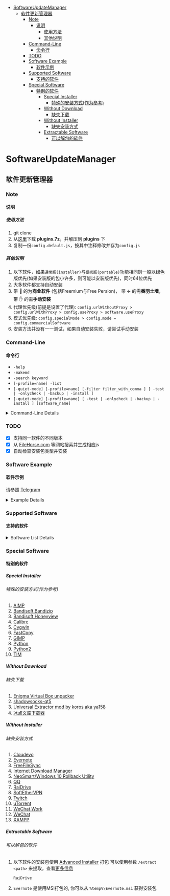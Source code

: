 <!-- TOC -->

- [SoftwareUpdateManager](#softwareupdatemanager)
  - [软件更新管理器](#软件更新管理器)
    - [Note](#note)
      - [说明](#说明)
        - [使用方法](#使用方法)
        - [其他说明](#其他说明)
    - [Command-Line](#command-line)
      - [命令行](#命令行)
    - [TODO](#todo)
    - [Software Example](#software-example)
      - [软件示例](#软件示例)
    - [Supported Software](#supported-software)
      - [支持的软件](#支持的软件)
    - [Special Software](#special-software)
      - [特别的软件](#特别的软件)
        - [Special Installer](#special-installer)
          - [特殊的安装方式(作为参考)](#特殊的安装方式作为参考)
        - [Without Download](#without-download)
          - [缺失下载](#缺失下载)
        - [Without Installer](#without-installer)
          - [缺失安装方式](#缺失安装方式)
        - [Extractable Software](#extractable-software)
          - [可以解包的软件](#可以解包的软件)

<!-- /TOC -->

# SoftwareUpdateManager
## 软件更新管理器

### Note
#### 说明

##### 使用方法

1. git clone
2. 从[这里](https://github.com/dodying/softwareUpdateManager/releases/tag/plugins)下载 **plugins.7z**，并解压到 **plugins** 下
3. 复制一份`config.default.js`，按其中注释修改并存为`config.js`

##### 其他说明

1. 以下软件，如果`通常版(installer)`与`便携版(portable)`功能相同则一般以绿色版优先(如果安装版的包小许多，则可能以安装版优先)，同时64位优先
2. 大多软件都支持自动安装
3. 带 :money_with_wings: 的为**商业软件** (包括Freemium与Free Persion)， 带 :airplane: 的需**番羽土墙**， 带 :hand: 的需**手动安装**
4. 代理优先级(前提是设置了代理): `config.urlWithoutProxy > config.urlWithProxy > config.useProxy > software.useProxy`
5. 模式优先级: `config.specialMode > config.mode = config.commercialSoftware`
6. 安装方法并没有一一测试，如果自动安装失败，请尝试手动安装


### Command-Line
#### 命令行

* `-help`
* `-makemd`
* `-search keyword`
* `[-profile=name] -list`
* `[-quiet-mode] [-profile=name] [-filter filter_with_comma ] [ -test | -onlycheck | -backup | -install ]`
* `[-quiet-mode] [-profile=name] [ -test | -onlycheck | -backup | -install ] [software_name]`

<details>
  <summary>Command-Line Details</summary>

* node index

   `node index.js`
    检查并更新所有软件
* help

    `node index.js -help`
* makemd

    `node index.js -makemd`
    根据`software`文件夹下的`js`文件创建`README.md`
* search

    `node index.js -search keyword`
    搜索并创建`js`文件
* profile

    `node index.js -profile=profile_name`
    eg: `node index.js -profile=sync`
        ==> 当`config`与`config.profile.sync`中存在相同项时，以`config.profile.sync`优先，同时数据会保存在`data-sync.json`中
* list

    `node index.js -list`
    列出`database.json`中的软件及版本
* quiet-mode

    `node index.js -quiet-mode`
    所有的提问为false或0(第一项)
* filter

    `node index.js -filter filter_with_comma`
    检查并更新匹配的软件(多个匹配条件用`,`相隔) (忽略更新间隔)
* test

    `node index.js -test`
    获取网上所有软件的最新版本号 (忽略更新间隔)
* onlycheck

    `node index.js -onlycheck`
    获取网上软件的最新版本号，并写入`database.json` (忽略更新间隔)
    效果: 忽略本地版本
* backup

    `node index.js -backup`
    获取网上软件的最新版本，并下载安装包 (忽略更新间隔)
* install

    `node index.js -install`
    安装本地最新版本
* software_name

    `node index.js 7-Zip AIMP "Google Chrome"`
    检查并更新这些软件(多个软件用`空格`相隔) (忽略更新间隔)
</details>

### TODO

* [x] 支持同一软件的不同版本
* [x] 从 [FileHorse.com](http://www.filehorse.com/) 等网站搜索并生成相应js
* [x] 自动检查安装包类型并安装

### Software Example
#### 软件示例

请参照 [Telegram](software/Telegram.js)
<details>
  <summary>Example Details</summary>

```js
'use strict'

let data = {
  // ?commercial:
  // 1. boolean: false=Free true=Commercial
  // 2. number: 0=Free 1=FreePersonal 2=Freemium 3=Commercial

  // ?useProxy: true/false,
  // ?withoutHeader: true/false,

  // url or site, either needed
  url: 'https://github.com/telegramdesktop/tdesktop/releases/latest',
  site: {
    // key of site, should be found in folder templates
    // value of site, should be the url
    Softpedia: 'https://www.softpedia.com/get/PORTABLE-SOFTWARE/Internet/Chat/Portable-Telegram-Desktop.shtml'
  },

  // ?preferPath: 'preferPath',
  version: {
    selector: '.muted-link.css-truncate',
    // ?attr:
    // 1. text or omitted => text()
    // 2. html => html()
    // 3. other => attr(other)
    //
    match: /v(.*)/
    // ?match:
    // 1. omitted => /(\d+[\d.]+\d+)/[1]
    // 2. /other/ => /other/[1]
    // ---
    // or func: async (res, $, req, cheerio, choice) => { return version }
  },
  /**
   * download:
   * omitted => open url
   */
  download: {
    // --- mode 0 ---
    // plain: 'url/to/download'
    //   you can use variables with {}
    //   defined variables:
    //     version: the latest version
    //
    // --- mode 1 ---
    selector: 'a[href*="/releases/download/"][href$=".zip"]'
    // ?attr:
    // 1. omitted => attr('href')
    // 2. text => text()
    // 3. html => html()
    // 4. other => attr(other)
    //
    // ?match: '', // omitted => /(.*)/[1]
    //
    // --- mode 2 ---
    // func: async (res, $, req, cheerio, choice) => { return url }

    // ?output:
    // save to which extension, format: '.ext'
    // eg: output='.zip', it'll be named as 'Telegram-version.zip'
    // or omitted: extension according to download url
  },
  /**
   * omitted => install manually
   * install: async function(output, iPath, choice)
   * @returns {boolean} if install completed
   * @param {string} output the path to the install pack file.
   * @param {string} iPath the path to the bin file.
   */
  install: function (output, iPath) {
    return require('./../js/install')(output, iPath)
  }
  /**
   * beforeInstall: async function(output, iPath)
   * afterInstall: async function(output, iPath)
   */
  /**
   * other: object
   */
  /**
   * versionChoice
   * downloadChoice
   * installChoice
   */
}
module.exports = data

```
</details>


### Supported Software
#### 支持的软件

<details>
  <summary>Software List Details</summary>

1. [1clipboard](http://1clipboard.io/)
2. [7+ Taskbar Tweaker](https://rammichael.com/downloads/7tt_setup.exe?changelog)
3. [7-Zip-CLI](https://www.7-zip.org/download.html)
4. [7-Zip](https://www.7-zip.org/download.html)
5. [ACBF Viewer](https://launchpad.net/acbf/+download)
6. [Actual Title Buttons](https://www.actualtools.com/titlebuttons/) :money_with_wings:
7. [Advanced REST Client](https://github.com/advanced-rest-client/arc-electron/releases/latest)
8. [AIDA64 Engineer](https://www.aida64.co.uk/download) [Free Personal]
9. [AIDA64 Extreme](https://www.aida64.co.uk/download) [Free Personal]
10. [AIMP](http://www.aimp.ru/?do=download&os=windows)
11. [Anki](https://apps.ankiweb.net/)
12. [annie](https://github.com/iawia002/annie/releases/latest)
13. [Any Video Converter](https://www.any-video-converter.com/products/for_video_ultimate/whatnew.php) [Free Personal]
14. [AnyBurn](http://www.anyburn.com/cn/index.htm)
15. [AnyDesk](https://anydesk.com/platforms/windows) [Freemium]
16. [Ao](https://github.com/klaussinani/ao/releases/latest)
17. [APK Messenger](https://apk.ghpym.com/downloads.html)
18. [APK-Info](https://github.com/Enyby/APK-Info/releases/latest)
19. [Arctime](https://arctime.org/download.html) [Free Personal]
20. [aria2-desktop](https://github.com/wapznw/aria2desktop/releases/latest)
21. [aria2](https://github.com/aria2/aria2/releases/latest)
22. [AS SSD Benchmark](https://www.alex-is.de/PHP/fusion/downloads.php?download_id=9)
23. [Atom](https://github.com/atom/atom/releases/latest)
24. [Audacious](https://audacious-media-player.org/download)
25. [Audacity](https://biblprog.com/en/audacity/download/)
26. [AutoHotkey](https://www.autohotkey.com/download/)
27. [AutoIt](https://www.autoitscript.com/site/autoit/downloads/)
28. [Axife](https://www.axife.com/downloads.html) :money_with_wings:
29. [Babun](https://github.com/babun/babun/releases)
30. [BaiduPCS-Go](https://github.com/iikira/BaiduPCS-Go/releases/latest)
31. [balenaEtcher](https://github.com/balena-io/etcher/releases/latest)
32. [Bandisoft Bandizip](https://www.bandisoft.com/bandizip/)
33. [Bandisoft Honeyview](http://www.bandisoft.com/honeyview/)
34. [Beyond Compare](http://scootersoftware.com/download.php?zz=dl4) :money_with_wings:
35. [BiglyBT](https://github.com/BiglySoftware/BiglyBT/releases/latest)
36. [BleachBit](https://www.bleachbit.org/download/windows)
37. [Blender](https://www.blender.org/download/)
38. [Boostnote](https://github.com/BoostIO/boost-releases/releases/latest)
39. [BorderlessGaming](https://github.com/Codeusa/Borderless-Gaming/releases/latest)
40. [Brackets](https://github.com/adobe/brackets/releases/latest)
41. [Brave](https://github.com/brave/brave-browser/releases/latest)
42. [Brook](https://github.com/txthinking/brook/releases/latest)
43. [Bulk Crap Uninstaller](https://github.com/Klocman/Bulk-Crap-Uninstaller/releases/latest)
44. [Bulk Image Downloader](https://bulkimagedownloader.com/) :money_with_wings:
45. [Calibre](https://github.com/kovidgoyal/calibre/releases/latest)
46. [CCEnhancer](https://singularlabs.com/software/ccenhancer/download-ccenhancer/)
47. [CentBrowser](https://www.centbrowser.cn/history.html)
48. [CerebroApp](https://github.com/KELiON/cerebro/releases/latest)
49. [Championify](https://github.com/dustinblackman/Championify/releases/latest)
50. [CherryTree](https://github.com/giuspen/cherrytree/releases)
51. [ChromeUpdateSharp](https://csharp.love/chrome-update-tool.html)
52. [CintaNotes](http://cintanotes.com/download/) [Free Personal]
53. [CLaunch](http://hp.vector.co.jp/authors/VA018351/claunch.html)
54. [Clementine](https://github.com/clementine-player/Clementine/releases/latest)
55. [clink](https://github.com/mridgers/clink/releases/latest)
56. [cloud-torrent](https://github.com/jpillora/cloud-torrent/releases/latest)
57. [Cloudevo](https://www.evorim.com/en/cloudevo) [Free Personal] :hand:
58. [Cmder Mini](https://github.com/cmderdev/cmder/releases/latest)
59. [ComicRack](http://comicrack.cyolito.com/downloads)
60. [ComicTagger](https://github.com/davide-romanini/comictagger/releases)
61. [ConEmu](https://github.com/Maximus5/ConEmu/releases/latest)
62. [Cool Reader](https://sourceforge.net/projects/crengine/files/)
63. [CopyQ](https://github.com/hluk/CopyQ/releases/latest)
64. [CopyTranslator](https://github.com/CopyTranslator/CopyTranslator/releases/latest)
65. [cow](https://github.com/cyfdecyf/cow/releases/latest)
66. [CPUID CPU-Z](https://www.cpuid.com/softwares/cpu-z.html)
67. [CPUID HWMonitor PRO](https://www.cpuid.com/softwares/hwmonitor-pro.html) :money_with_wings:
68. [CPUID HWMonitor](https://www.cpuid.com/softwares/hwmonitor.html)
69. [CPUID Perfmonitor2](https://www.cpuid.com/softwares/perfmonitor-2.html)
70. [Crypto-Notepad](https://github.com/Crypto-Notepad/Crypto-Notepad/releases/latest)
71. [CrystalDiskInfo](https://crystalmark.info/en/download/)
72. [CrystalDiskMark](https://crystalmark.info/en/download/)
73. [Cygwin](http://mirrors.kernel.org/sourceware/cygwin/x86_64/)
74. [DB Browser for SQLite](https://github.com/sqlitebrowser/sqlitebrowser/releases/latest)
75. [DBeaver](https://dbeaver.io/download/) [Free Personal]
76. [Deluge](https://dev.deluge-torrent.org/wiki/ReleaseNotes)
77. [Detect it Easy](https://github.com/horsicq/DIE-engine/releases/latest)
78. [DevDocs](https://github.com/egoist/devdocs-desktop/releases/latest)
79. [Diffinity](http://truehumandesign.se/s_diffinity.php)
80. [Discord](https://www.filehorse.com/download-discord/download/) [Free Personal]
81. [DiskGenius](http://www.eassos.com/download.php) [Free Personal]
82. [Dism++](http://www.chuyu.me/zh-Hans/index.html)
83. [DisplayFusion](https://www.displayfusion.com/ChangeLog/) [Free Personal]
84. [Ditto](https://ditto-cp.sourceforge.io/)
85. [DocFetcher](https://sourceforge.net/projects/docfetcher/files)
86. [Dopamine](https://www.digimezzo.com/content/software/dopamine/)
87. [Dropbox](https://biblprog.com/en/dropbox/download/)
88. [Duplicate Cleaner](https://www.duplicatecleaner.com/index.html) [Free Personal]
89. [duplicati](https://github.com/duplicati/duplicati/releases)
90. [DynVPN-CLI](https://dynvpn.com/download/)
91. [DynVPN](https://dynvpn.com/download/)
92. [EagleGet](http://www.eagleget.com/download-eagleget-portable/)
93. [Ebook Reader](https://icecreamapps.com/Ebook-Reader/) [Free Personal]
94. [Elephant](https://github.com/jusu/Elephant/releases/latest)
95. [EMDB](http://www.emdb.eu/)
96. [Enigma Virtual Box unpacker](https://lifeinhex.com/tag/enigma-virtual-box/) :hand:
97. [Enigma Virtual Box](https://enigmaprotector.com/en/downloads/changelogenigmavb.html)
98. [Evernote](https://evernote.com/intl/zh-cn/download) :hand:
99. [Everything](https://www.voidtools.com/downloads/)
100. [Executor](http://www.1space.dk/executor/downloadlinks.html)
101. [ExtremeCopy](http://www.easersoft.com/product.html) :money_with_wings:
102. [f.lux](https://www.filehorse.com/download-flux/download/)
103. [FastCopy-M](https://github.com/Mapaler/FastCopy-M/releases/latest)
104. [FastCopy](https://fastcopy.jp/)
105. [FastStone Capture](http://www.faststone.org/FSCapturerDownload.htm) :money_with_wings:
106. [FastStone Image Viewer](http://www.faststone.org/FSViewerDownload.htm) [Freemium]
107. [FastStone MaxView](http://www.faststone.org/FSMaxViewDownload.htm) :money_with_wings:
108. [FastStone Photo Resizer](http://www.faststone.org/FSResizerDownload.htm) [Freemium]
109. [ffmpeg](https://ffmpeg.zeranoe.com/builds/)
110. [Fiddler Web Debugger](https://www.majorgeeks.com/mg/getmirror/fiddler,1.html)
111. [FileUploader](http://z-o-o-m.eu/down.htm)
112. [FileZilla Server](https://filezilla-project.org/download.php?type=server)
113. [FileZilla](https://filezilla-project.org/download.php?type=client)
114. [firefly-proxy](https://github.com/yinghuocho/firefly-proxy/releases/latest)
115. [Flamory](https://filehippo.com/zh/download_flamory/) [Freemium]
116. [Foobar2000](http://www.foobar2000.org/download)
117. [Fopnu](https://www.fopnu.com/download/windows64.html)
118. [Fork](https://git-fork.com/releasenoteswin)
119. [Foxit Reader](https://biblprog.com/en/foxit_reader/download/) [Freemium]
120. [freac](https://github.com/enzo1982/freac/releases/latest)
121. [Free Alarm Clock](http://freealarmclocksoftware.com/) [Free Personal]
122. [Free Download Manager](https://www.freedownloadmanager.org/download.htm)
123. [FreeCAD](https://github.com/FreeCAD/FreeCAD/releases/latest)
124. [FreeCommander](https://freecommander.com/en/downloads/) [Free Personal]
125. [FreeFileSync](https://freefilesync.org/download.php) [Free Personal] :hand:
126. [FreeGate](https://www.softpedia.com/get/Network-Tools/Misc-Networking-Tools/Freegate.shtml) :airplane:
127. [Freenet](https://github.com/freenet/fred/releases//latest)
128. [FrostWire](https://github.com/frostwire/frostwire/releases)
129. [fzf](https://github.com/junegunn/fzf-bin/releases/latest)
130. [gallery-dl](https://github.com/mikf/gallery-dl/releases/latest)
131. [Geany](https://www.geany.org/Download/Releases)
132. [gedit](http://ftp.gnome.org/pub/GNOME/binaries/win64/gedit/)
133. [GifCam](https://en.softonic.com/download/gifcam/windows/post-download)
134. [Gifsicle](https://eternallybored.org/misc/gifsicle/)
135. [GIMP](https://www.gimp.org/downloads/)
136. [Git Extensions](https://github.com/gitextensions/gitextensions/releases)
137. [Git](https://github.com/git-for-windows/git/releases/latest)
138. [GitHub](https://central.github.com/deployments/desktop/desktop/changelog.json)
139. [GitKraken](https://www.gitkraken.com/download) [Freemium]
140. [GitNote](https://github.com/zhaopengme/gitnote/releases/latest)
142. [Glarysoft/Absolute Uninstaller](https://www.glarysoft.com/absolute-uninstaller/)
143. [Glarysoft/Disk SpeedUp](https://www.glarysoft.com/disk-speedup/)
144. [Glarysoft/Glary Disk Cleaner](https://www.glarysoft.com/disk-cleaner/)
145. [Glarysoft/Glary Disk Explorer](https://www.glarysoft.com/disk-explorer/)
146. [Glarysoft/Glary Duplicate Cleaner](https://www.glarysoft.com/duplicate-cleaner/)
147. [Glarysoft/Glary Tracks Eraser](https://www.glarysoft.com/tracks-eraser/)
148. [Glarysoft/Glary Undelete](https://www.glarysoft.com/glary-undelete/)
149. [Glarysoft/Glary Utilities Pro](https://www.glarysoft.com/glary-utilities-pro/) :money_with_wings:
150. [Glarysoft/Glary Utilities](https://www.glarysoft.com/glary-utilities/)
151. [Glarysoft/Malware Hunter](https://www.glarysoft.com/malware-hunter/) :money_with_wings:
152. [Glarysoft/Quick Search](https://www.glarysoft.com/quick-search/)
153. [Glarysoft/Quick Startup](https://www.glarysoft.com/quick-startup/)
154. [Glarysoft/Registry Repair](https://www.glarysoft.com/registry-repair/)
155. [Glarysoft/Software Update Pro](https://www.glarysoft.com/software-update/) :money_with_wings:
156. [Glarysoft/Software Update](https://www.glarysoft.com/software-update/)
157. [glimpses](https://getglimpses.com/)
158. [GnuPG](https://www.gnupg.org/download/index.html)
159. [goflyway](https://github.com/coyove/goflyway/releases)
160. [golang](https://golang.org/dl/)
161. [Google Chrome](https://api.pzhacm.org/iivb/cu.json)
162. [Google Drive](https://biblprog.com/en/google_drive/download/)
163. [Gpg4win](https://gpg4win.org/download.html)
164. [GPU-Z](https://www.techpowerup.com/download/techpowerup-gpu-z/)
165. [Grammarly](https://www.filehorse.com/download-grammarly/)
166. [gVim](https://github.com/vim/vim-win32-installer/releases/latest)
167. [Hain](https://github.com/hainproject/hain/releases/latest)
168. [HandBrake](https://handbrake.fr/downloads.php)
169. [Harmony](https://github.com/vincelwt/harmony/releases/latest)
170. [HDDScan](http://hddscan.com/)
171. [HFS](http://www.rejetto.com/hfs/?f=dl)
172. [HiddeX](http://dejavu.narod.ru/hiddex.html)
173. [Hide.me](https://hide.me/en/software/windows) [Free Personal]
174. [HostsMan](https://www.majorgeeks.com/mg/getmirror/hostsman,1.html)
175. [Hot Alarm Clock](https://hotalarmclock.com/download/) [Free Personal]
176. [HotspotShield](https://www.filehorse.com/download-hotspot-shield/download/) [Free Personal]
177. [Hourglass](https://github.com/dziemborowicz/hourglass/releases/latest)
178. [HTTrack](http://www.httrack.com/page/2/en/index.html)
179. [HxD](https://mh-nexus.de/en/downloads.php?product=HxD20)
180. [ILSpy](https://github.com/icsharpcode/ILSpy/releases/latest)
181. [ImageMagick](https://imagemagick.org/script/download.php)
182. [Inkscape](https://inkscape.org/release/)
183. [Inno Setup Unpacker](https://sourceforge.net/projects/innounp/files/innounp/)
184. [Inno Setup](http://www.jrsoftware.org/isdl.php)
185. [innoextract](https://github.com/dscharrer/innoextract/releases/latest)
186. [InnoExtractor](http://www.havysoft.cl/descargar.html)
187. [Insomnia](https://github.com/getinsomnia/insomnia/releases/latest) [Free Personal]
188. [IntelliJ IDEA Community](https://data.services.jetbrains.com/products/releases?code=IIC&latest=true&type=release)
189. [IntelliJ IDEA Ultimate](https://data.services.jetbrains.com/products/releases?code=IIU&latest=true&type=release) :money_with_wings:
190. [Internet Download Accelerator](https://www.westbyte.com/ida/index.phtml?page=download) [Freemium]
191. [Internet Download Manager](http://www.internetdownloadmanager.com/) :money_with_wings: :hand:
200. [IObit/Advanced SystemCare](https://www.majorgeeks.com/mg/getmirror/advanced_systemcare,1.html)
201. [IObit/Driver Booster](https://www.majorgeeks.com/mg/getmirror/iobit_driver_booster,1.html)
202. [IObit/IObit Game Booster](https://www.majorgeeks.com/mg/getmirror/iobit_game_booster,1.html)
203. [IObit/IObit Malware Fighter](https://www.majorgeeks.com/mg/getmirror/iobit_malware_fighter,1.html)
204. [IObit/IObit Toolbox](https://www.majorgeeks.com/mg/getmirror/iobit_toolbox,1.html)
205. [IObit/IObit Undelete](https://www.majorgeeks.com/mg/getmirror/iobit_undelete,1.html)
206. [IObit/IObit Uninstaller](https://www.majorgeeks.com/mg/getmirror/iobit_uninstaller,1.html)
207. [IObit/IObit Unlocker](https://www.majorgeeks.com/mg/getmirror/iobit_unlocker,1.html)
208. [IObit/Protected Folder](https://www.majorgeeks.com/mg/getmirror/iobit_protected_folder,1.html)
209. [IObit/Random Password Generator](https://www.majorgeeks.com/mg/getmirror/random_password_generator,1.html)
210. [IObit/Smart Defrag](https://www.majorgeeks.com/mg/getmirror/iobit_smartdefrag,1.html)
211. [IObit/Start Menu 8](https://www.majorgeeks.com/mg/getmirror/start_menu_8,1.html)
212. [IObit/WinMetro](https://www.majorgeeks.com/mg/getmirror/winmetro,1.html)
213. [IP雷达](http://www.ipneed.com/main/download.html)
214. [ISx](https://github.com/lifenjoiner/ISx/releases/latest)
215. [JiJiDownForWPF](http://l.acesheep.com/bili/re.php?callback=?)
216. [Joplin](https://github.com/laurent22/joplin/releases/latest)
217. [K-Lite Codec Pack Basic](https://www.majorgeeks.com/mg/getmirror/k_lite_codec_pack_basic,1.html)
218. [K-Lite Codec Pack Full](https://www.majorgeeks.com/mg/getmirror/k_lite_codec_pack_full,1.html)
219. [K-Lite Codec Pack Standard](https://www.majorgeeks.com/mg/getmirror/k_lite_codec_pack_standard,1.html)
220. [K-Lite Codec Pack Update](https://www.majorgeeks.com/mg/getmirror/k_lite_codec_pack_update,1.html)
222. [KC Softwares/ApHeMo](https://www.kcsoftwares.com/?download) :money_with_wings:
223. [KC Softwares/Audiograil](https://www.kcsoftwares.com/?download) :money_with_wings:
224. [KC Softwares/AVIToolbox](https://www.kcsoftwares.com/?download) :money_with_wings:
225. [KC Softwares/BATExpert](https://www.kcsoftwares.com/?download)
226. [KC Softwares/dot11Expert](https://www.kcsoftwares.com/?download) :money_with_wings:
227. [KC Softwares/DUMo](https://www.kcsoftwares.com/?download) :money_with_wings:
228. [KC Softwares/HDDExpert](https://www.kcsoftwares.com/?download)
229. [KC Softwares/IDPhotoStudio](https://www.kcsoftwares.com/?download)
230. [KC Softwares/Ignition](https://www.kcsoftwares.com/?download)
231. [KC Softwares/K-ML](https://www.kcsoftwares.com/?download) :money_with_wings:
232. [KC Softwares/KCleaner](https://www.kcsoftwares.com/?download) [Free Personal]
233. [KC Softwares/KFK](https://www.kcsoftwares.com/?download)
234. [KC Softwares/MassCert](https://www.kcsoftwares.com/?download)
235. [KC Softwares/PhotoToFilm](https://www.kcsoftwares.com/?download) :money_with_wings:
236. [KC Softwares/PortExpert](https://www.kcsoftwares.com/?download)
237. [KC Softwares/RAMExpert](https://www.kcsoftwares.com/?download)
238. [KC Softwares/Startup Sentinel](https://www.kcsoftwares.com/?download)
239. [KC Softwares/SUMo](https://www.kcsoftwares.com/?download) [Free Personal]
240. [KC Softwares/Vampix](https://www.kcsoftwares.com/?download)
241. [KC Softwares/VideoInspector](https://www.kcsoftwares.com/?download)
242. [KC Softwares/Zer0](https://www.kcsoftwares.com/?download)
244. [KDE/Amarok](https://community.kde.org/Amarok/GettingStarted/Download/Windows)
245. [KDE/digiKam](https://mirrors.shu.edu.cn/kde/ftp/stable/digikam/?C=N&O=D)
246. [KDE/Falkon](https://www.falkon.org/)
247. [KDE/Kate](https://mirrors.shu.edu.cn/kde/ftp/stable/kate/?C=N&O=D)
248. [KDE/KDevelop](https://www.kdevelop.org/download)
249. [KDE/KDiff3](https://sourceforge.net/projects/kdiff3/files/)
250. [KDE/KEXI](https://mirrors.shu.edu.cn/kde/ftp/stable/kexi/win64/)
251. [KDE/KMyMoney](https://mirrors.shu.edu.cn/kde/ftp/stable/kmymoney/latest/win64/)
252. [KDE/Krita](https://krita.org/en/download/krita-desktop/)
253. [KDE/Marble](https://marble.kde.org/install.php)
254. [KDE/Umbrello](https://mirrors.shu.edu.cn/kde/ftp/stable/umbrello/latest/win64/)
255. [KeePass](https://keepass.info/download.html)
256. [KeeWeb](https://github.com/keeweb/keeweb/releases/latest)
257. [KenPlayer](http://www.chken.com/KenPlayer.html)
258. [KeyNote NF](https://github.com/dpradov/keynote-nf/releases/latest)
259. [Keypirinha](https://github.com/Keypirinha/Keypirinha/releases/latest)
260. [Kinza](https://www.kinza.jp/en/download/thankyou/windows_x64/)
261. [KiTTY](https://www.softpedia.com/get/Network-Tools/Telnet-SSH-Clients/9bis-KiTTY.shtml)
262. [KMPlayer](https://www.majorgeeks.com/mg/getmirror/kmplayer,1.html)
263. [Kodi](https://kodi.tv/download/849)
264. [Koofr](https://koofr.eu/desktop-apps/) [Free Personal]
265. [LabelPlus](https://github.com/LabelPlus/LabelPlus/releases/latest)
266. [Lantern](https://www.softpedia.com/get/Internet/Servers/Proxy-Servers/Lantern.shtml)
267. [Last.fm Scrobbler](https://www.last.fm/about/trackmymusic)
268. [launch4j](https://sourceforge.net/projects/launch4j/files/)
269. [Leanote](http://app.leanote.com/) [Free Personal]
270. [Lepton](https://github.com/hackjutsu/Lepton/releases/latest)
271. [LibreCAD](https://github.com/LibreCAD/LibreCAD/releases/latest)
272. [LibreOffice](https://www.libreoffice.org/download/download/)
273. [LICEcap](https://www.cockos.com/licecap/)
274. [Light Alloy](http://light-alloy.verona.im/download/)
275. [lightsocks](https://github.com/gwuhaolin/lightsocks/releases/latest)
276. [Listary](https://www.listary.com/download) [Free Personal]
277. [LMMS](https://github.com/LMMS/lmms/releases/latest)
278. [Locale-Emulator](https://github.com/xupefei/Locale-Emulator/releases/latest)
279. [LogMeIn Hamachi](https://www.filehorse.com/download-logmein-hamachi/download/) [Free Personal]
280. [Lua for Windows](https://github.com/rjpcomputing/luaforwindows/releases/latest)
281. [lynx](https://lynx.invisible-island.net/release/breakout/CHANGES)
282. [MadVR](http://madvr.com/)
283. [MassTube](http://www.havysoft.cl/descargar.html) [Free Personal]
284. [Maxthon](http://www.maxthon.cn/mx5/changelog/)
285. [MDB Viewer Plus](http://www.alexnolan.net/software/mdbplus.xml)
286. [MediaInfo-CLI](https://mediaarea.net/en/MediaInfo/Download/Windows)
287. [MediaInfo-GUI](https://mediaarea.net/en/MediaInfo/Download/Windows)
288. [MEGAcmd](https://raw.githubusercontent.com/meganz/MEGAcmd/master/build/megacmd/megacmd.changes)
289. [megacmd@t3rm1n4l](https://github.com/t3rm1n4l/megacmd/releases/latest)
290. [MegaDownloader](https://www.softpedia.com/get/Internet/Download-Managers/MegaDownloader.shtml)
291. [Megatools](https://megatools.megous.com/)
292. [MeGUI](https://sourceforge.net/projects/megui/files)
293. [Meld](http://meldmerge.org/)
294. [MemReduct](https://github.com/henrypp/memreduct/releases/latest)
295. [Mercurial](https://www.mercurial-scm.org/wiki/Download)
296. [Messenger](https://github.com/aluxian/Messenger-for-Desktop/releases/latest)
297. [MinGit](https://github.com/git-for-windows/git/releases/latest)
298. [MinGW-w64](https://sourceforge.net/projects/mingw-w64/files/Toolchains%20targetting%20Win64/Personal%20Builds/mingw-builds/)
299. [MiniTool Partition Wizard](https://www.partitionwizard.com/upgrade-history.html) [Free Personal]
300. [MiniTool Power Data Recovery](https://www.minitool.com/data-recovery-software/upgrade-history.html) [Free Personal]
301. [MiniTool ShadowMaker](https://www.minitool.com/backup/upgrade-history.html) [Free Personal]
302. [MiTec EXE Explorer](http://www.mitec.cz/index.html)
303. [MiTec Task Manager DeLuxe](http://www.mitec.cz/Data/XML/data_tmxvh.xml)
304. [Mixxx](https://mixxx.org/download/)
305. [MKVToolNix](https://mkvtoolnix.download/doc/NEWS.md)
306. [MobaXterm](https://mobaxterm.mobatek.net/download-home-edition.html) [Free Personal]
307. [Motrix](https://github.com/agalwood/Motrix/releases)
309. [Mozilla/Firefox Developer Edition](https://www.mozilla.org/en-US/firefox/developer/notes/)
310. [Mozilla/Firefox Nightly](https://www.mozilla.org/en-US/firefox/nightly/notes/)
311. [Mozilla/Firefox](https://www.mozilla.org/en-US/firefox/latest/releasenotes/)
312. [Mozilla/SeaMonkey](https://www.seamonkey-project.org/releases/)
313. [Mozilla/Thunderbird](https://www.thunderbird.net/notes/)
314. [Mp3tag](https://www.mp3tag.de/en/download.html)
315. [MPC-BE](https://sourceforge.net/projects/mpcbe/files/)
316. [MPC-HC](https://mpc-hc.org/downloads/)
317. [MPlayer](http://oss.netfarm.it/mplayer/)
318. [mps-youtube](https://github.com/mps-youtube/mps-youtube/releases/latest)
319. [mpv](https://mpv.srsfckn.biz/)
320. [mRemoteNG](https://github.com/mRemoteNG/mRemoteNG/releases)
321. [msys2](https://www.msys2.org/)
322. [Mullvad](https://github.com/mullvad/mullvadvpn-app/releases/latest) [Free Personal]
323. [MusicBee](https://www.getmusicbee.com/downloads/) [Freemium]
324. [MusicBrainz Picard](https://picard.musicbrainz.org/downloads/)
325. [mypaint](https://github.com/mypaint/mypaint/releases/latest)
326. [NConvert](https://www.xnview.com/en/nconvert/) [Freemium]
327. [Neard](https://github.com/neard/neard/releases/latest)
329. [NeoSmart/CHMOD-Win](https://neosmart.net/Software/Changelog/4)
330. [NeoSmart/Easy USB Creator](https://neosmart.net/Software/Changelog/21) [Freemium]
331. [NeoSmart/Easy Window Switcher](https://neosmart.net/Software/Changelog/26) [Freemium]
332. [NeoSmart/EasyBCD](https://neosmart.net/Software/Changelog/1) [Freemium]
333. [NeoSmart/iReboot](https://neosmart.net/Software/Changelog/11) [Freemium]
334. [NeoSmart/LastPass to 1Password Conversion Utility](https://neosmart.net/Software/Changelog/28)
335. [NeoSmart/ln-win](https://neosmart.net/Software/Changelog/16)
336. [NeoSmart/NST Downloader](https://neosmart.net/Software/Changelog/15)
337. [NeoSmart/RunInBash](https://neosmart.net/Software/Changelog/27)
338. [NeoSmart/TimeTweaker](https://neosmart.net/Software/Changelog/5)
339. [NeoSmart/ToolTipFixer](https://neosmart.net/Software/Changelog/10)
340. [NeoSmart/TweakUI](https://neosmart.net/Software/Changelog/6)
341. [NeoSmart/uptime](https://neosmart.net/Software/Changelog/29)
342. [NeoSmart/Windows 10 Rollback Utility](https://neosmart.net/Software/Changelog/23) :hand:
343. [NeoSmart/Windows OEM Product Key Tool](https://neosmart.net/Software/Changelog/22)
344. [NetBeans](https://netbeans.apache.org/download/index.html)
345. [Nextcloud](https://nextcloud.com/install/)
346. [Nimbus Note](https://nimbusweb.me/nimbus-note-windows.php) [Free Personal]
348. [NirSoft/Access PassView](https://www.nirsoft.net/utils/accesspv.html)
349. [NirSoft/ActiveX Compatibility Manager](https://www.nirsoft.net/utils/acm.html)
350. [NirSoft/ActiveXHelper](https://www.nirsoft.net/utils/axhelper.html)
351. [NirSoft/AdapterWatch](https://www.nirsoft.net/utils/awatch.html)
352. [NirSoft/AddrView](https://www.nirsoft.net/utils/addrview.html)
353. [NirSoft/AdvancedRun](https://www.nirsoft.net/utils/advanced_run.html)
354. [NirSoft/AllThreadsView](https://www.nirsoft.net/utils/all_threads_view.html)
355. [NirSoft/AlternateStreamView](https://www.nirsoft.net/utils/alternate_data_streams.html)
356. [NirSoft/AltStreamDump](https://www.nirsoft.net/utils/alternate_stream_dump.html)
357. [NirSoft/AppAudioConfig](https://www.nirsoft.net/utils/app_audio_config.html)
358. [NirSoft/AppCompatibilityView](https://www.nirsoft.net/utils/app_compatibility_view.html)
359. [NirSoft/AppCrashView](https://www.nirsoft.net/utils/app_crash_view.html)
360. [NirSoft/AppNetworkCounter](https://www.nirsoft.net/utils/app_network_counter.html)
361. [NirSoft/AppReadWriteCounter](https://www.nirsoft.net/utils/app_read_write_counter.html)
362. [NirSoft/AsterWin IE](https://www.nirsoft.net/utils/asterie.html)
363. [NirSoft/AtNow](https://www.nirsoft.net/utils/atnow.html)
364. [NirSoft/BatteryInfoView](https://www.nirsoft.net/utils/battery_information_view.html)
365. [NirSoft/BlueScreenView](https://www.nirsoft.net/utils/blue_screen_view.html)
366. [NirSoft/BluetoothCL](https://www.nirsoft.net/utils/bluetoothcl.html)
367. [NirSoft/BluetoothLogView](https://www.nirsoft.net/utils/bluetooth_log_view.html)
368. [NirSoft/BluetoothView](https://www.nirsoft.net/utils/bluetooth_viewer.html)
369. [NirSoft/BrowserAddonsView](https://www.nirsoft.net/utils/web_browser_addons_view.html)
370. [NirSoft/BrowsingHistoryView](https://www.nirsoft.net/utils/browsing_history_view.html)
371. [NirSoft/BulkFileChanger](https://www.nirsoft.net/utils/bulk_file_changer.html)
372. [NirSoft/BulletsPassView](https://www.nirsoft.net/utils/bullets_password_view.html)
373. [NirSoft/ChromeCacheView](https://www.nirsoft.net/utils/chrome_cache_view.html)
374. [NirSoft/ChromeCookiesView](https://www.nirsoft.net/utils/chrome_cookies_view.html)
375. [NirSoft/ChromeHistoryView](https://www.nirsoft.net/utils/chrome_history_view.html)
376. [NirSoft/ChromePass](https://www.nirsoft.net/utils/chromepass.html)
377. [NirSoft/CleanAfterMe](https://www.nirsoft.net/utils/clean_after_me.html)
378. [NirSoft/Clipboardic](https://www.nirsoft.net/utils/clipboardic.html)
379. [NirSoft/Content Advisor Password Remover](https://www.nirsoft.net/utils/conadvpass.html)
380. [NirSoft/ControlMyMonitor](https://www.nirsoft.net/utils/control_my_monitor.html)
381. [NirSoft/CountryTraceRoute](https://www.nirsoft.net/utils/country_traceroute.html)
382. [NirSoft/CredentialsFileView](https://www.nirsoft.net/utils/credentials_file_view.html)
383. [NirSoft/CSVFileView](https://www.nirsoft.net/utils/csv_file_view.html)
384. [NirSoft/CurrPorts](https://www.nirsoft.net/utils/cports.html)
385. [NirSoft/CurrProcess](https://www.nirsoft.net/utils/cprocess.html)
386. [NirSoft/CustomExplorerToolbar](https://www.nirsoft.net/utils/custom_explorer_toolbar.html)
387. [NirSoft/CustomizeIE](https://www.nirsoft.net/utils/ctie.html)
388. [NirSoft/DataProtectionDecryptor](https://www.nirsoft.net/utils/dpapi_data_decryptor.html)
389. [NirSoft/DeviceIOView](https://www.nirsoft.net/utils/device_io_view.html)
390. [NirSoft/DevManView](https://www.nirsoft.net/utils/device_manager_view.html)
391. [NirSoft/Dialupass](https://www.nirsoft.net/utils/dialupass.html)
392. [NirSoft/DiskCountersView](https://www.nirsoft.net/utils/disk_counters_view.html)
393. [NirSoft/DiskSmartView](https://www.nirsoft.net/utils/disk_smart_view.html)
394. [NirSoft/DLL Export Viewer](https://www.nirsoft.net/utils/dll_export_viewer.html)
395. [NirSoft/DNSDataView](https://www.nirsoft.net/utils/dns_records_viewer.html)
396. [NirSoft/DNSQuerySniffer](https://www.nirsoft.net/utils/dns_query_sniffer.html)
397. [NirSoft/DomainHostingView](https://www.nirsoft.net/utils/domain_hosting_view.html)
398. [NirSoft/DotNetResourcesExtract](https://www.nirsoft.net/utils/dot_net_resources_extract.html)
399. [NirSoft/DownTester](https://www.nirsoft.net/utils/download_speed_tester.html)
400. [NirSoft/DriveLetterView](https://www.nirsoft.net/utils/drive_letter_view.html)
401. [NirSoft/DriverView](https://www.nirsoft.net/utils/driverview.html)
402. [NirSoft/DumpEDID](https://www.nirsoft.net/utils/dump_edid.html)
403. [NirSoft/EdgeCookiesView](https://www.nirsoft.net/utils/edge_cookies_view.html)
404. [NirSoft/EncryptedRegView](https://www.nirsoft.net/utils/encrypted_registry_view.html)
405. [NirSoft/Enterprise Manager PassView](https://www.nirsoft.net/utils/empv.html)
406. [NirSoft/ESEDatabaseView](https://www.nirsoft.net/utils/ese_database_view.html)
407. [NirSoft/EventLogChannelsView](https://www.nirsoft.net/utils/event_log_channels_view.html)
408. [NirSoft/EventLogSourcesView](https://www.nirsoft.net/utils/event_log_sources_view.html)
409. [NirSoft/ExecutedProgramsList](https://www.nirsoft.net/utils/executed_programs_list.html)
410. [NirSoft/ExeInfo](https://www.nirsoft.net/utils/exeinfo.html)
411. [NirSoft/ExifDataView](https://www.nirsoft.net/utils/exif_data_view.html)
412. [NirSoft/FastResolver](https://www.nirsoft.net/utils/fastresolver.html)
413. [NirSoft/FavoritesView](https://www.nirsoft.net/utils/faview.html)
414. [NirSoft/FBCacheView](https://www.nirsoft.net/utils/facebook_cache_viewer.html)
415. [NirSoft/FileAccessErrorView](https://www.nirsoft.net/utils/file_access_error_view.html)
416. [NirSoft/FileActivityWatch](https://www.nirsoft.net/utils/file_activity_watch.html)
417. [NirSoft/FileTypesMan](https://www.nirsoft.net/utils/file_types_manager.html)
418. [NirSoft/FirefoxDownloadsView](https://www.nirsoft.net/utils/firefox_downloads_view.html)
419. [NirSoft/FlashCookiesView](https://www.nirsoft.net/utils/flash_cookies_view.html)
420. [NirSoft/FolderChangesView](https://www.nirsoft.net/utils/folder_changes_view.html)
421. [NirSoft/FoldersReport](https://www.nirsoft.net/utils/folrep.html)
422. [NirSoft/FolderTimeUpdate](https://www.nirsoft.net/utils/folder_time_update.html)
423. [NirSoft/FullEventLogView](https://www.nirsoft.net/utils/full_event_log_view.html)
424. [NirSoft/GACView](https://www.nirsoft.net/dot_net_tools/gac_viewer.html)
425. [NirSoft/GDIView](https://www.nirsoft.net/utils/gdi_handles.html)
426. [NirSoft/GUIPropView](https://www.nirsoft.net/utils/gui_prop_view.html)
427. [NirSoft/HandleCountersView](https://www.nirsoft.net/utils/handle_counters_view.html)
428. [NirSoft/HashMyFiles](https://www.nirsoft.net/utils/hash_my_files.html)
429. [NirSoft/HeapMemView](https://www.nirsoft.net/utils/heap_memory_view.html)
430. [NirSoft/HostedNetworkStarter](https://www.nirsoft.net/utils/wifi_hotspot_starter.html)
431. [NirSoft/HotKeysList](https://www.nirsoft.net/utils/hot_keys_list.html)
432. [NirSoft/HTMLAsText](https://www.nirsoft.net/utils/htmlastext.html)
433. [NirSoft/HtmlDocEdit](https://www.nirsoft.net/utils/html_doc_edit.html)
434. [NirSoft/HTTPNetworkSniffer](https://www.nirsoft.net/utils/http_network_sniffer.html)
435. [NirSoft/IconsExtract](https://www.nirsoft.net/utils/iconsext.html)
436. [NirSoft/IE PassView](https://www.nirsoft.net/utils/internet_explorer_password.html)
437. [NirSoft/IECacheView](https://www.nirsoft.net/utils/ie_cache_viewer.html)
438. [NirSoft/IECompo](https://www.nirsoft.net/utils/iecompo.html)
439. [NirSoft/IECookiesView](https://www.nirsoft.net/utils/iecookies.html)
440. [NirSoft/IEDesignMode](https://www.nirsoft.net/utils/ie_design_mode.html)
441. [NirSoft/IEHistoryView](https://www.nirsoft.net/utils/iehv.html)
442. [NirSoft/ImageCacheViewer](https://www.nirsoft.net/utils/image_cache_viewer.html)
443. [NirSoft/InjectedDLL](https://www.nirsoft.net/utils/injected_dll.html)
444. [NirSoft/InsideClipboard](https://www.nirsoft.net/utils/inside_clipboard.html)
445. [NirSoft/InstalledCodec](https://www.nirsoft.net/utils/installed_codec.html)
446. [NirSoft/InstalledDriversList](https://www.nirsoft.net/utils/installed_drivers_list.html)
447. [NirSoft/InstalledPackagesView](https://www.nirsoft.net/utils/installed_packages_view.html)
448. [NirSoft/IPInfoOffline](https://www.nirsoft.net/utils/ip_country_info_offline.html)
449. [NirSoft/IPNetInfo](https://www.nirsoft.net/utils/ipnetinfo.html)
450. [NirSoft/JavaScript Animator Express](https://www.nirsoft.net/utils/jsae.html)
451. [NirSoft/JumpListsView](https://www.nirsoft.net/utils/jump_lists_view.html)
452. [NirSoft/KeyboardStateView](https://www.nirsoft.net/utils/keyboard_state_view.html)
453. [NirSoft/LastActivityView](https://www.nirsoft.net/utils/computer_activity_view.html)
454. [NirSoft/LiveContactsView](https://www.nirsoft.net/utils/live_messenger_contacts.html)
455. [NirSoft/LiveTcpUdpWatch](https://www.nirsoft.net/utils/live_tcp_udp_watch.html)
456. [NirSoft/LoadedDllsView](https://www.nirsoft.net/utils/loaded_dll_view.html)
457. [NirSoft/LSASecretsDump](https://www.nirsoft.net/utils/lsa_secrets_dump.html)
458. [NirSoft/LSASecretsView](https://www.nirsoft.net/utils/lsa_secrets_view.html)
459. [NirSoft/MACAddressView](https://www.nirsoft.net/utils/mac_address_lookup_find.html)
460. [NirSoft/Mail PassView](https://www.nirsoft.net/utils/mailpv.html)
461. [NirSoft/MessenPass](https://www.nirsoft.net/utils/mspass.html)
462. [NirSoft/MetarWeather](https://www.nirsoft.net/utils/mweather.html)
463. [NirSoft/MIMEView](https://www.nirsoft.net/utils/mimeview.html)
464. [NirSoft/MMCSnapInsView](https://www.nirsoft.net/utils/mmc_snapins_view.html)
465. [NirSoft/MonitorInfoView](https://www.nirsoft.net/utils/monitor_info_view.html)
466. [NirSoft/MUICacheView](https://www.nirsoft.net/utils/muicache_view.html)
467. [NirSoft/MultiMonitorTool](https://www.nirsoft.net/utils/multi_monitor_tool.html)
468. [NirSoft/MyEventViewer](https://www.nirsoft.net/utils/my_event_viewer.html)
469. [NirSoft/MyLastSearch](https://www.nirsoft.net/utils/my_last_search.html)
470. [NirSoft/MZCacheView](https://www.nirsoft.net/utils/mozilla_cache_viewer.html)
471. [NirSoft/MZCookiesView](https://www.nirsoft.net/utils/mzcv.html)
472. [NirSoft/MZHistoryView](https://www.nirsoft.net/utils/mozilla_history_view.html)
473. [NirSoft/NetBScanner](https://www.nirsoft.net/utils/netbios_scanner.html)
474. [NirSoft/NetConnectChoose](https://www.nirsoft.net/utils/net_connect_choose.html)
475. [NirSoft/NetResView](https://www.nirsoft.net/utils/netresview.html)
476. [NirSoft/NetRouteView](https://www.nirsoft.net/utils/network_route_view.html)
477. [NirSoft/Network Password Recovery](https://www.nirsoft.net/utils/network_password_recovery.html)
478. [NirSoft/NetworkConnectLog](https://www.nirsoft.net/utils/network_connect_log.html)
479. [NirSoft/NetworkCountersWatch](https://www.nirsoft.net/utils/network_counters_watch.html)
480. [NirSoft/NetworkInterfacesView](https://www.nirsoft.net/utils/network_interfaces.html)
481. [NirSoft/NetworkLatencyView](https://www.nirsoft.net/utils/network_latency_view.html)
482. [NirSoft/NetworkOpenedFiles](https://www.nirsoft.net/utils/network_opened_files.html)
483. [NirSoft/NetworkTrafficView](https://www.nirsoft.net/utils/network_traffic_view.html)
484. [NirSoft/NetworkUsageView](https://www.nirsoft.net/utils/network_usage_view.html)
485. [NirSoft/NirCmd-CLI](https://www.nirsoft.net/utils/nircmd.html)
486. [NirSoft/NirCmd](https://www.nirsoft.net/utils/nircmd.html)
487. [NirSoft/NirExt](https://www.nirsoft.net/utils/nirext.html)
488. [NirSoft/NK2Edit](https://www.nirsoft.net/utils/outlook_nk2_edit.html)
489. [NirSoft/NTFSLinksView](https://www.nirsoft.net/utils/ntfs_links_view.html)
490. [NirSoft/OfficeIns](https://www.nirsoft.net/utils/officeins.html)
491. [NirSoft/OfflineRegistryFinder](https://www.nirsoft.net/utils/offline_registry_finder.html)
492. [NirSoft/OfflineRegistryView](https://www.nirsoft.net/utils/offline_registry_view.html)
493. [NirSoft/OpenedFilesView](https://www.nirsoft.net/utils/opened_files_view.html)
494. [NirSoft/OpenSaveFilesView](https://www.nirsoft.net/utils/open_save_files_view.html)
495. [NirSoft/OpenWithView](https://www.nirsoft.net/utils/open_with_view.html)
496. [NirSoft/OperaCacheView](https://www.nirsoft.net/utils/opera_cache_view.html)
497. [NirSoft/OperaPassView](https://www.nirsoft.net/utils/opera_password_recovery.html)
498. [NirSoft/OutlookAddressBookView](https://www.nirsoft.net/utils/outlook_address_book_view.html)
499. [NirSoft/OutlookAttachView](https://www.nirsoft.net/utils/outlook_attachment.html)
500. [NirSoft/OutlookStatView](https://www.nirsoft.net/utils/outlook_statistics.html)
501. [NirSoft/Password Security Scanner](https://www.nirsoft.net/utils/password_security_scanner.html)
502. [NirSoft/PasswordFox](https://www.nirsoft.net/utils/passwordfox.html)
503. [NirSoft/pcANYWHERE Hosts Scanner](https://www.nirsoft.net/utils/pcanyscan.html)
504. [NirSoft/PCAnywhere PassView](https://www.nirsoft.net/utils/pcanypass.html)
505. [NirSoft/PingInfoView](https://www.nirsoft.net/utils/multiple_ping_tool.html)
506. [NirSoft/PreviousFilesRecovery](https://www.nirsoft.net/utils/previous_files_recovery.html)
507. [NirSoft/ProcessActivityView](https://www.nirsoft.net/utils/process_activity_view.html)
508. [NirSoft/ProcessTCPSummary](https://www.nirsoft.net/utils/process_tcp_summary.html)
509. [NirSoft/ProcessThreadsView](https://www.nirsoft.net/utils/process_threads_view.html)
510. [NirSoft/ProduKey](https://www.nirsoft.net/utils/product_cd_key_viewer.html)
511. [NirSoft/Protected Storage PassView](https://www.nirsoft.net/utils/pspv.html)
512. [NirSoft/PstPassword](https://www.nirsoft.net/utils/pst_password.html)
513. [NirSoft/QuickSetDNS](https://www.nirsoft.net/utils/quick_set_dns.html)
514. [NirSoft/RecentFilesView](https://www.nirsoft.net/utils/recent_files_view.html)
515. [NirSoft/RegDllView](https://www.nirsoft.net/utils/registered_dll_view.html)
516. [NirSoft/RegFileExport](https://www.nirsoft.net/utils/registry_file_offline_export.html)
517. [NirSoft/RegFromApp](https://www.nirsoft.net/utils/reg_file_from_application.html)
518. [NirSoft/RegistryChangesView](https://www.nirsoft.net/utils/registry_changes_view.html)
519. [NirSoft/RegScanner](https://www.nirsoft.net/utils/regscanner.html)
520. [NirSoft/Remote Desktop PassView](https://www.nirsoft.net/utils/remote_desktop_password.html)
521. [NirSoft/ResourcesExtract](https://www.nirsoft.net/utils/resources_extract.html)
522. [NirSoft/RouterPassView](https://www.nirsoft.net/utils/router_password_recovery.html)
523. [NirSoft/RTMPDumpHelper](https://www.nirsoft.net/utils/rtmp_dump_helper.html)
524. [NirSoft/RunAsDate](https://www.nirsoft.net/utils/run_as_date.html)
525. [NirSoft/RunFromProcess](https://www.nirsoft.net/utils/run_from_process.html)
526. [NirSoft/SafariCacheView](https://www.nirsoft.net/utils/safari_cache_view.html)
527. [NirSoft/SafariHistoryView](https://www.nirsoft.net/utils/safari_history_view.html)
528. [NirSoft/SearchFilterView](https://www.nirsoft.net/utils/search_filter_view.html)
529. [NirSoft/SearchMyFiles](https://www.nirsoft.net/utils/search_my_files.html)
530. [NirSoft/SecuritySoftView](https://www.nirsoft.net/utils/security_software_view.html)
531. [NirSoft/SeqDownload](https://www.nirsoft.net/utils/seqdownload.html)
532. [NirSoft/ServiWin](https://www.nirsoft.net/utils/serviwin.html)
533. [NirSoft/ShadowCopyView](https://www.nirsoft.net/utils/shadow_copy_view.html)
534. [NirSoft/ShellBagsView](https://www.nirsoft.net/utils/shell_bags_view.html)
535. [NirSoft/ShellExView](https://www.nirsoft.net/utils/shexview.html)
536. [NirSoft/ShellMenuNew](https://www.nirsoft.net/utils/shell_menu_new.html)
537. [NirSoft/ShellMenuView](https://www.nirsoft.net/utils/shell_menu_view.html)
538. [NirSoft/ShortcutsMan](https://www.nirsoft.net/utils/shman.html)
539. [NirSoft/SimpleProgramDebugger](https://www.nirsoft.net/utils/simple_program_debugger.html)
540. [NirSoft/SimpleWMIView](https://www.nirsoft.net/utils/simple_wmi_view.html)
541. [NirSoft/SiteShoter](https://www.nirsoft.net/utils/web_site_screenshot.html)
542. [NirSoft/SkypeContactsView](https://www.nirsoft.net/utils/skype_contacts_view.html)
543. [NirSoft/SkypeLogView](https://www.nirsoft.net/utils/skype_log_view.html)
544. [NirSoft/SmartSniff](https://www.nirsoft.net/utils/smsniff.html)
545. [NirSoft/SniffPass](https://www.nirsoft.net/utils/password_sniffer.html)
546. [NirSoft/SocketSniff](https://www.nirsoft.net/utils/socket_sniffer.html)
547. [NirSoft/SoundVolumeView](https://www.nirsoft.net/utils/sound_volume_view.html)
548. [NirSoft/SpecialFoldersView](https://www.nirsoft.net/utils/special_folders_view.html)
549. [NirSoft/StartBlueScreen](https://www.nirsoft.net/utils/start_blue_screen.html)
550. [NirSoft/SysExporter](https://www.nirsoft.net/utils/sysexp.html)
551. [NirSoft/TableTextCompare](https://www.nirsoft.net/utils/csv_file_comparison.html)
552. [NirSoft/TagsReport](https://www.nirsoft.net/utils/tagsrep.html)
553. [NirSoft/TaskSchedulerView](https://www.nirsoft.net/utils/task_scheduler_view.html)
554. [NirSoft/TcpLogView](https://www.nirsoft.net/utils/tcp_log_view.html)
555. [NirSoft/TimeZonesView](https://www.nirsoft.net/utils/time_zones_view.html)
556. [NirSoft/TurnedOnTimesView](https://www.nirsoft.net/utils/computer_turned_on_times.html)
557. [NirSoft/TurnFlash](https://www.nirsoft.net/utils/tflash.html)
558. [NirSoft/TurnFlash2](https://www.nirsoft.net/utils/tflash2.html)
559. [NirSoft/UninstallView](https://www.nirsoft.net/utils/uninstall_view.html)
560. [NirSoft/URLProtocolView](https://www.nirsoft.net/utils/url_protocol_view.html)
561. [NirSoft/URLStringGrabber](https://www.nirsoft.net/utils/url_string_grabber.html)
562. [NirSoft/USBDeview](https://www.nirsoft.net/utils/usb_devices_view.html)
563. [NirSoft/USBLogView](https://www.nirsoft.net/utils/usb_log_view.html)
564. [NirSoft/UserAssistView](https://www.nirsoft.net/utils/userassist_view.html)
565. [NirSoft/UserProfilesView](https://www.nirsoft.net/utils/user_profiles_view.html)
566. [NirSoft/VaultPasswordView](https://www.nirsoft.net/utils/vault_password_view.html)
567. [NirSoft/VideoCacheView](https://www.nirsoft.net/utils/video_cache_view.html)
568. [NirSoft/VNCPassView](https://www.nirsoft.net/utils/vnc_password.html)
569. [NirSoft/Volumouse](https://www.nirsoft.net/utils/volumouse.html)
570. [NirSoft/WakeMeOnLan](https://www.nirsoft.net/utils/wake_on_lan.html)
571. [NirSoft/WebBrowserPassView](https://www.nirsoft.net/utils/web_browser_password.html)
572. [NirSoft/WebCacheImageInfo](https://www.nirsoft.net/utils/web_cache_image_info.html)
573. [NirSoft/WebCamImageSave](https://www.nirsoft.net/utils/web_cam_image_capture.html)
574. [NirSoft/WebCookiesSniffer](https://www.nirsoft.net/utils/web_cookies_sniffer.html)
575. [NirSoft/WebSiteSniffer](https://www.nirsoft.net/utils/web_site_sniffer.html)
576. [NirSoft/WebVideoCap](https://www.nirsoft.net/utils/web_video_capture.html)
577. [NirSoft/WhatInStartup](https://www.nirsoft.net/utils/what_run_in_startup.html)
578. [NirSoft/WhatIsHang](https://www.nirsoft.net/utils/what_is_hang.html)
579. [NirSoft/WhoisCL](https://www.nirsoft.net/utils/whoiscl.html)
580. [NirSoft/WhoIsConnectedSniffer](https://www.nirsoft.net/utils/who_is_connected_sniffer.html)
581. [NirSoft/WhoisThisDomain](https://www.nirsoft.net/utils/whois_this_domain.html)
582. [NirSoft/WhosIP](https://www.nirsoft.net/utils/whosip.html)
583. [NirSoft/WifiChannelMonitor](https://www.nirsoft.net/utils/wifi_channel_monitor.html)
584. [NirSoft/WifiHistoryView](https://www.nirsoft.net/utils/wifi_history_view.html)
585. [NirSoft/WifiInfoView](https://www.nirsoft.net/utils/wifi_information_view.html)
586. [NirSoft/Win9x PassView](https://www.nirsoft.net/utils/win9xpv.html)
587. [NirSoft/WinCrashReport](https://www.nirsoft.net/utils/application_crash_report.html)
588. [NirSoft/WinExplorer](https://www.nirsoft.net/utils/winexp.html)
589. [NirSoft/WinFontsView](https://www.nirsoft.net/utils/windows_fonts_viewer.html)
590. [NirSoft/WinLister](https://www.nirsoft.net/utils/winlister.html)
591. [NirSoft/WinLogOnView](https://www.nirsoft.net/utils/windows_log_on_times_view.html)
592. [NirSoft/WinPrefetchView](https://www.nirsoft.net/utils/win_prefetch_view.html)
593. [NirSoft/WinsockServicesView](https://www.nirsoft.net/utils/winsock_service_providers.html)
594. [NirSoft/WinUpdatesList](https://www.nirsoft.net/utils/wul.html)
595. [NirSoft/Wireless Network Watcher](https://www.nirsoft.net/utils/wireless_network_watcher.html)
596. [NirSoft/WirelessConnectionInfo](https://www.nirsoft.net/utils/wireless_connection_information.html)
597. [NirSoft/WirelessKeyView](https://www.nirsoft.net/utils/wireless_key.html)
598. [NirSoft/WirelessNetConsole](https://www.nirsoft.net/utils/wireless_net_console.html)
599. [NirSoft/WirelessNetView](https://www.nirsoft.net/utils/wireless_network_view.html)
600. [NirSoft/ZipInstaller](https://www.nirsoft.net/utils/zipinst.html)
601. [NixNote](https://sourceforge.net/projects/nevernote/files)
602. [Nodejs-LTS](https://nodejs.org/en/download/)
603. [Nodejs](https://nodejs.org/en/download/current/)
604. [notepad++](https://notepad-plus-plus.org/download/)
605. [notepad2-mod](https://github.com/XhmikosR/notepad2-mod/releases/latest)
606. [Notezilla](https://www.conceptworld.com/Notezilla/Portable) :money_with_wings:
607. [Notion](https://www.notion.so/desktop) [Free Personal]
609. [NTWind/Alt-Tab Terminator](https://www.ntwind.com/software/alttabter.html)
610. [NTWind/Bad Application](https://www.ntwind.com/software/utilities/badapp.html)
611. [NTWind/Close All](https://www.ntwind.com/software/utilities/close-all.html)
612. [NTWind/Hidden Start](https://www.ntwind.com/software/hstart.html) :money_with_wings:
613. [NTWind/Sticky Previews](https://www.ntwind.com/software/sticky-previews.html) :money_with_wings:
614. [NTWind/Visual Subst](https://www.ntwind.com/software/utilities/visual-subst.html)
615. [NTWind/WinCam](https://www.ntwind.com/software/wincam.html) :money_with_wings:
616. [NTWind/WindowSpace](https://www.ntwind.com/software/windowspace.html) :money_with_wings:
617. [NTWind/WinSnap](https://www.ntwind.com/software/winsnap.html) :money_with_wings:
618. [odrive Sync](https://forum.odrive.com/c/release-notes) [Free Personal]
619. [ODrive](https://github.com/liberodark/ODrive/releases/latest)
620. [Office Tool Plus](https://mirrors.yuntu.ca/office-tool/)
621. [OnTopReplica](https://github.com/LorenzCK/OnTopReplica/releases/latest)
622. [Open Broadcaster Software](https://obsproject.com/download)
623. [OpenShot](https://github.com/OpenShot/openshot-qt/releases/latest)
624. [OpenVPN](https://openvpn.net/community-downloads/) :airplane:
625. [Opera](https://biblprog.com/en/opera/download/)
626. [Outlook Google Calendar Sync](https://github.com/phw198/OutlookGoogleCalendarSync/releases/latest)
627. [Paint.NET](https://www.dotpdn.com/downloads/pdn.html)
628. [Pale Moon](https://www.palemoon.org/)
629. [PasteEx](https://github.com/huiyadanli/PasteEx/releases/latest)
630. [PeaZip](https://github.com/giorgiotani/PeaZip/releases/latest)
631. [Persepolis Download Manager](https://github.com/persepolisdm/persepolis/releases/latest)
632. [pestudio](https://www.winitor.com/binaries.html)
633. [PicGo](https://github.com/Molunerfinn/PicGo/releases/latest)
634. [PicoTorrent](https://github.com/picotorrent/picotorrent/releases/latest)
635. [PicPick](https://picpick.app/zh/download) [Freemium]
636. [Pidgin](https://www.pidgin.im/)
637. [Piggydb](https://sourceforge.net/projects/piggydb/files/)
638. [PiP-Tool](https://github.com/LionelJouin/PiP-Tool/releases/latest)
640. [Piriform/CCleaner](https://www.ccleaner.com/ccleaner/download) [Free Personal]
641. [Piriform/Defraggler](https://www.ccleaner.com/defraggler/download) [Freemium]
642. [Piriform/Recuva](https://www.ccleaner.com/recuva/download) [Free Personal]
643. [Piriform/Speccy](https://www.ccleaner.com/speccy/download) [Free Personal]
644. [PixivUtil2](https://github.com/Nandaka/PixivUtil2/releases/latest)
645. [PlayTime](http://www.dcmembers.com/skwire/download/playtime/)
646. [PlexMediaPlayer](https://plex.tv/api/downloads/3.json)
647. [PlexMediaServer](https://plex.tv/api/downloads/1.json)
648. [PNotes](https://pnotes.sourceforge.io/index.php?page=5)
649. [PNotes.NET](https://pnotes.sourceforge.io/index.php?page=5)
650. [Postman](https://dl.pstmn.io/api/version/notes?channel=stable) [Free Personal]
651. [PotPlayer](https://potplayer.daum.net/)
652. [Private Tunnel](https://www.privatetunnel.com/apps/) [Free Personal]
653. [PrivaZer](https://privazer.com/download.php)
654. [ProtonVPN](https://protonvpn.com/download/win-update.json) [Free Personal] :airplane:
655. [Proxifier](https://www.proxifier.com/) :money_with_wings:
656. [Psiphon](https://www.filehorse.com/download-psiphon/download/)
657. [PuTTY](https://www.chiark.greenend.org.uk/~sgtatham/putty/latest.html)
658. [PyScripter](https://sourceforge.net/projects/pyscripter/files/)
659. [Python](https://www.python.org/downloads/windows/)
660. [Python2](https://www.python.org/downloads/windows/)
661. [Q-Dir](http://www.softwareok.com/?seite=Freeware/Q-Dir/History)
662. [qBittorrent](https://www.qbittorrent.org/download.php)
663. [QOwnNotes](https://www.qownnotes.org/installation)
664. [QQ](https://im.qq.com/pcqq/) :hand:
665. [QTranslate](https://quest-app.appspot.com/)
666. [Quick Access Popup](https://www.quickaccesspopup.com/)
667. [QuickLook](https://github.com/QL-Win/QuickLook/releases/latest)
668. [RaiDrive](https://www.raidrive.com/download/) :hand:
669. [Rapid Environment Editor](https://www.rapidee.com/en/download)
670. [Rclone](https://github.com/ncw/rclone/releases/latest)
671. [RecentX](https://www.conceptworld.com/RecentX/RevisionHistory) :money_with_wings:
672. [Registry Workshop](http://www.torchsoft.com/en/download.html) :money_with_wings:
673. [RegSeeker](http://www.hoverdesk.net/download.php) [Freemium]
674. [ReMouse](https://www.remouse.com/downloads.html) [Free Personal]
675. [Resonic](https://resonic.at/download)
676. [Resource Hacker](http://www.angusj.com/resourcehacker/)
677. [Resource Tuner](http://www.restuner.com/news-history.htm) :money_with_wings:
678. [Right Click Enhancer](https://rbsoft.org/downloads/right-click-enhancer/rce-changelog.html) [Free Personal]
679. [Rocket.Chat](https://github.com/RocketChat/Rocket.Chat.Electron/releases/latest)
680. [Rufus](https://rufus.ie/en_IE.html)
681. [RunAny](https://github.com/hui-Zz/RunAny/releases/latest)
682. [ScreenToGif](https://github.com/NickeManarin/ScreenToGif/releases/latest)
683. [shadowsocks-magic](https://github.com/ihciah/go-shadowsocks-magic/releases/latest)
684. [shadowsocks-qt5](https://github.com/shadowsocks/shadowsocks-qt5/releases/latest) :hand:
685. [shadowsocks](https://github.com/shadowsocks/shadowsocks-windows/releases)
686. [shadowsocksr-csharp](https://github.com/shadowsocksrr/shadowsocksr-csharp/releases)
687. [shadowsocksr-electron](https://github.com/erguotou520/electron-ssr/releases/latest)
688. [Shareaza](http://shareaza.sourceforge.net/?id=download)
689. [ShareX](https://github.com/ShareX/ShareX/releases/latest)
690. [Shellbag Analyzer & Cleaner](https://privazer.com/download-shellbag-analyzer-shellbag-cleaner.php)
691. [Shuax-FireDoge](https://shuax.com/project/firedoge/)
692. [Shuax-GreenChrome](https://shuax.com/project/greenchrome/)
693. [Shuax-MouseInc](https://shuax.com/project/mouseinc/)
694. [Simplenote](https://github.com/Automattic/simplenote-electron/releases/latest)
695. [Skype](http://skype.gmw.cn/down/skype-for-windows-desktop.html)
696. [Slack](https://slack.com/downloads/windows) [Free Personal]
697. [SmartGit](https://www.syntevo.com/smartgit/download/) [Freemium]
698. [SMath Studio](https://en.smath.com/view/SMathStudio/summary)
699. [SMPlayer](https://sourceforge.net/projects/smplayer/files/SMPlayer/)
700. [Snipaste](https://www.snipaste.com/download.html)
701. [SoftEtherVPN](https://github.com/SoftEtherVPN/SoftEtherVPN_Stable/releases/latest) :hand:
702. [SoLoud](http://sol.gfxile.net/soloud/downloads.html)
704. [Sordum/AskAdmin](https://www.sordum.org/7941/)
705. [Sordum/Backup Start Menu Layout](https://www.sordum.org/10997/)
706. [Sordum/BlueLife Hosts Editor](https://www.sordum.org/8266/)
707. [Sordum/BlueLife KeyFreeze](https://www.sordum.org/7921/)
708. [Sordum/Bluetooth Version finder](https://www.sordum.org/10772/)
709. [Sordum/Bpuzzle](https://www.sordum.org/8058/)
710. [Sordum/Copy IP](https://www.sordum.org/9201/)
711. [Sordum/Defender Control](https://www.sordum.org/9480/)
712. [Sordum/Defender Injector](https://www.sordum.org/10636/)
713. [Sordum/Desktop.ini Editor](https://www.sordum.org/10084/)
714. [Sordum/Dns Angel](https://www.sordum.org/8127/)
715. [Sordum/Dns Jumper](https://www.sordum.org/7952/)
716. [Sordum/Dns Lock](https://www.sordum.org/9432/)
717. [Sordum/Drive Letter Changer](https://www.sordum.org/8501/)
718. [Sordum/Easy Context Menu](https://www.sordum.org/7615/)
719. [Sordum/Easy Service Optimizer](https://www.sordum.org/8637/)
720. [Sordum/Edge Blocker](https://www.sordum.org/9312/)
721. [Sordum/Find Prime Numbers](https://www.sordum.org/9207/)
722. [Sordum/Firewall App Blocker](https://www.sordum.org/8125/)
723. [Sordum/Fix Print Spooler](https://www.sordum.org/9199/)
724. [Sordum/Folder Painter](https://www.sordum.org/10124/)
725. [Sordum/Hibernate Enable or Disable](https://www.sordum.org/9502/)
726. [Sordum/Hide From Uninstall List](https://www.sordum.org/11081/)
727. [Sordum/Net Disabler](https://www.sordum.org/9660/)
728. [Sordum/Ntfs Drive Protection](https://www.sordum.org/8117/)
729. [Sordum/PowerRun](https://www.sordum.org/9416/)
730. [Sordum/Qemu Simple Boot](https://www.sordum.org/7763/)
731. [Sordum/Ratool](https://www.sordum.org/8104/)
732. [Sordum/Rebuild Shell Icon Cache](https://www.sordum.org/9194/)
733. [Sordum/Reduce Memory](https://www.sordum.org/9197/)
734. [Sordum/Reg Converter](https://www.sordum.org/8478/)
735. [Sordum/Registry Key Jumper](https://www.sordum.org/8110/)
736. [Sordum/ReIcon](https://www.sordum.org/8366/)
737. [Sordum/Reset Data Usage](https://www.sordum.org/9817/)
738. [Sordum/Restart Explorer](https://www.sordum.org/9192/)
739. [Sordum/Router Default Password](https://www.sordum.org/10411/)
740. [Sordum/RunAsTool](https://www.sordum.org/8727/)
741. [Sordum/SendTo Menu Editor](https://www.sordum.org/10830/)
742. [Sordum/Show Desktop Icons](https://www.sordum.org/9341/)
743. [Sordum/Show Disk Partition Style](https://www.sordum.org/9307/)
744. [Sordum/Shut Down Windows](https://www.sordum.org/9205/)
745. [Sordum/Simple Run Blocker](https://www.sordum.org/8486/)
746. [Sordum/Simple VHD  Manager](https://www.sordum.org/8705/)
747. [Sordum/Sordum Monitor Off](https://www.sordum.org/10104/)
748. [Sordum/Sordum Random Password Generator](https://www.sordum.org/10946/)
749. [Sordum/Streams Remover](https://www.sordum.org/11263/)
750. [Sordum/Temp Cleaner](https://www.sordum.org/9190/)
751. [Sordum/Tunnel Adapter Microsoft 6to4 Adapter Remover](https://www.sordum.org/6423/)
752. [Sordum/Update Time](https://www.sordum.org/9203/)
753. [Sordum/VHD For Context Menu](https://www.sordum.org/9209/)
754. [Sordum/WebCam On-Off](https://www.sordum.org/8585/)
755. [Sordum/Win10 Settings Blocker](https://www.sordum.org/11128/)
756. [Sordum/Windows TopMost Control](https://www.sordum.org/9182/)
757. [Sordum/Windows Update Blocker](https://www.sordum.org/9470/)
758. [SourceTree](https://www.sourcetreeapp.com/)
759. [SpaceSniffer](http://www.uderzo.it/main_products/space_sniffer/download_alt.html)
760. [SpeedCrunch](http://speedcrunch.org/download.html)
761. [SpeedyFox](https://www.crystalidea.com/speedyfox)
762. [SQLite](https://sqlite.org/download.html)
763. [Standard Notes](https://github.com/standardnotes/desktop/releases/latest)
764. [Steam](https://biblprog.com/en/steam/download/)
765. [Stremio](https://www.stremio.com/downloads) [Freemium]
766. [Sublime Text](http://www.sublimetext.com/3) [Free Personal]
767. [Sumatra PDF](https://www.sumatrapdfreader.org/sumatra.js)
769. [Sysinternals/AccessChk](https://docs.microsoft.com/zh-cn/sysinternals/downloads/accesschk)
770. [Sysinternals/AccessEnum](https://docs.microsoft.com/zh-cn/sysinternals/downloads/accessenum)
771. [Sysinternals/Active Directory Explorer](https://docs.microsoft.com/zh-cn/sysinternals/downloads/adexplorer)
772. [Sysinternals/AdRestore](https://docs.microsoft.com/zh-cn/sysinternals/downloads/adrestore)
773. [Sysinternals/Autologon](https://docs.microsoft.com/zh-cn/sysinternals/downloads/autologon)
774. [Sysinternals/Autoruns](https://docs.microsoft.com/zh-cn/sysinternals/downloads/autoruns)
775. [Sysinternals/BgInfo](https://docs.microsoft.com/zh-cn/sysinternals/downloads/bginfo)
776. [Sysinternals/BlueScreen](https://docs.microsoft.com/zh-cn/sysinternals/downloads/bluescreen)
777. [Sysinternals/CacheSet](https://docs.microsoft.com/zh-cn/sysinternals/downloads/cacheset)
778. [Sysinternals/ClockRes](https://docs.microsoft.com/zh-cn/sysinternals/downloads/clockres)
779. [Sysinternals/Contig](https://docs.microsoft.com/zh-cn/sysinternals/downloads/contig)
780. [Sysinternals/Coreinfo](https://docs.microsoft.com/zh-cn/sysinternals/downloads/coreinfo)
781. [Sysinternals/Ctrl2Cap](https://docs.microsoft.com/zh-cn/sysinternals/downloads/ctrl2cap)
782. [Sysinternals/DebugView](https://docs.microsoft.com/zh-cn/sysinternals/downloads/debugview)
783. [Sysinternals/Desktops](https://docs.microsoft.com/zh-cn/sysinternals/downloads/desktops)
784. [Sysinternals/Disk Usage](https://docs.microsoft.com/zh-cn/sysinternals/downloads/du)
785. [Sysinternals/Disk2vhd](https://docs.microsoft.com/zh-cn/sysinternals/downloads/disk2vhd)
786. [Sysinternals/DiskExt](https://docs.microsoft.com/zh-cn/sysinternals/downloads/diskext)
787. [Sysinternals/DiskMon](https://docs.microsoft.com/zh-cn/sysinternals/downloads/diskmon)
788. [Sysinternals/DiskView](https://docs.microsoft.com/zh-cn/sysinternals/downloads/diskview)
789. [Sysinternals/EFSDump](https://docs.microsoft.com/zh-cn/sysinternals/downloads/efsdump)
790. [Sysinternals/FindLinks](https://docs.microsoft.com/zh-cn/sysinternals/downloads/findlinks)
791. [Sysinternals/Handle](https://docs.microsoft.com/zh-cn/sysinternals/downloads/handle)
792. [Sysinternals/Hex2dec](https://docs.microsoft.com/zh-cn/sysinternals/downloads/hex2dec)
793. [Sysinternals/Insight for Active Directory](https://docs.microsoft.com/zh-cn/sysinternals/downloads/adinsight)
794. [Sysinternals/Junction](https://docs.microsoft.com/zh-cn/sysinternals/downloads/junction)
795. [Sysinternals/LDMDump](https://docs.microsoft.com/zh-cn/sysinternals/downloads/ldmdump)
796. [Sysinternals/ListDLLs](https://docs.microsoft.com/zh-cn/sysinternals/downloads/listdlls)
797. [Sysinternals/LiveKd](https://docs.microsoft.com/zh-cn/sysinternals/downloads/livekd)
798. [Sysinternals/LoadOrder](https://docs.microsoft.com/zh-cn/sysinternals/downloads/loadorder)
799. [Sysinternals/LogonSessions](https://docs.microsoft.com/zh-cn/sysinternals/downloads/logonsessions)
800. [Sysinternals/NotMyFault](https://docs.microsoft.com/zh-cn/sysinternals/downloads/notmyfault)
801. [Sysinternals/NTFSInfo](https://docs.microsoft.com/zh-cn/sysinternals/downloads/ntfsinfo)
802. [Sysinternals/PageDefrag](https://docs.microsoft.com/zh-cn/sysinternals/downloads/pagedefrag)
803. [Sysinternals/PendMovesand MoveFile](https://docs.microsoft.com/zh-cn/sysinternals/downloads/pendmoves)
804. [Sysinternals/PipeList](https://docs.microsoft.com/zh-cn/sysinternals/downloads/pipelist)
805. [Sysinternals/Portmon](https://docs.microsoft.com/zh-cn/sysinternals/downloads/portmon)
806. [Sysinternals/ProcDump](https://docs.microsoft.com/zh-cn/sysinternals/downloads/procdump)
807. [Sysinternals/Process Explorer](https://docs.microsoft.com/zh-cn/sysinternals/downloads/process-explorer)
808. [Sysinternals/Process Monitor](https://docs.microsoft.com/zh-cn/sysinternals/downloads/procmon)
809. [Sysinternals/PsExec](https://docs.microsoft.com/zh-cn/sysinternals/downloads/psexec)
810. [Sysinternals/PsFile](https://docs.microsoft.com/zh-cn/sysinternals/downloads/psfile)
811. [Sysinternals/PsGetSid](https://docs.microsoft.com/zh-cn/sysinternals/downloads/psgetsid)
812. [Sysinternals/PsInfo](https://docs.microsoft.com/zh-cn/sysinternals/downloads/psinfo)
813. [Sysinternals/PsKill](https://docs.microsoft.com/zh-cn/sysinternals/downloads/pskill)
814. [Sysinternals/PsList](https://docs.microsoft.com/zh-cn/sysinternals/downloads/pslist)
815. [Sysinternals/PsLoggedOn](https://docs.microsoft.com/zh-cn/sysinternals/downloads/psloggedon)
816. [Sysinternals/PsLogList](https://docs.microsoft.com/zh-cn/sysinternals/downloads/psloglist)
817. [Sysinternals/PsPasswd](https://docs.microsoft.com/zh-cn/sysinternals/downloads/pspasswd)
818. [Sysinternals/PsPing](https://docs.microsoft.com/zh-cn/sysinternals/downloads/psping)
819. [Sysinternals/PsService](https://docs.microsoft.com/zh-cn/sysinternals/downloads/psservice)
820. [Sysinternals/PsShutdown](https://docs.microsoft.com/zh-cn/sysinternals/downloads/psshutdown)
821. [Sysinternals/PsSuspend](https://docs.microsoft.com/zh-cn/sysinternals/downloads/pssuspend)
822. [Sysinternals/RAMMap](https://docs.microsoft.com/zh-cn/sysinternals/downloads/rammap)
823. [Sysinternals/RegDelNull](https://docs.microsoft.com/zh-cn/sysinternals/downloads/regdelnull)
824. [Sysinternals/Registry Usage](https://docs.microsoft.com/zh-cn/sysinternals/downloads/ru)
825. [Sysinternals/RegJump](https://docs.microsoft.com/zh-cn/sysinternals/downloads/regjump)
826. [Sysinternals/RootkitRevealer](https://docs.microsoft.com/zh-cn/sysinternals/downloads/rootkit-revealer)
827. [Sysinternals/SDelete](https://docs.microsoft.com/zh-cn/sysinternals/downloads/sdelete)
828. [Sysinternals/ShareEnum](https://docs.microsoft.com/zh-cn/sysinternals/downloads/shareenum)
829. [Sysinternals/ShellRunas](https://docs.microsoft.com/zh-cn/sysinternals/downloads/shellrunas)
830. [Sysinternals/Sigcheck](https://docs.microsoft.com/zh-cn/sysinternals/downloads/sigcheck)
831. [Sysinternals/Streams](https://docs.microsoft.com/zh-cn/sysinternals/downloads/streams)
832. [Sysinternals/Strings](https://docs.microsoft.com/zh-cn/sysinternals/downloads/strings)
833. [Sysinternals/Sync](https://docs.microsoft.com/zh-cn/sysinternals/downloads/sync)
834. [Sysinternals/Sysmon](https://docs.microsoft.com/zh-cn/sysinternals/downloads/sysmon)
835. [Sysinternals/TCPView](https://docs.microsoft.com/zh-cn/sysinternals/downloads/tcpview)
836. [Sysinternals/VMMap](https://docs.microsoft.com/zh-cn/sysinternals/downloads/vmmap)
837. [Sysinternals/VolumeID](https://docs.microsoft.com/zh-cn/sysinternals/downloads/volumeid)
838. [Sysinternals/Whois](https://docs.microsoft.com/zh-cn/sysinternals/downloads/whois)
839. [Sysinternals/WinObj](https://docs.microsoft.com/zh-cn/sysinternals/downloads/winobj)
840. [Sysinternals/ZoomIt](https://docs.microsoft.com/zh-cn/sysinternals/downloads/zoomit)
841. [SysinternalsSuite](https://docs.microsoft.com/en-us/sysinternals/downloads/sysinternals-suite)
842. [System Ninja](https://singularlabs.com/software/system-ninja/confirm-download/) [Free Personal]
843. [TablacusExplorer](https://github.com/tablacus/TablacusExplorer/releases/latest)
844. [TagScanner](https://www.xdlab.ru/en/download.htm)
845. [TagSpaces](https://github.com/tagspaces/tagspaces/releases/latest) [Free Personal]
846. [Taskade](https://www.taskade.com/downloads)
847. [TeamSpeak](https://www.teamspeak.com/en/downloads/) [Free Personal]
848. [TeamViewer](https://community.teamviewer.com/t5/Change-Log-Windows/bd-p/Change_Log_Windows) [Freemium]
849. [Telegram](https://github.com/telegramdesktop/tdesktop/releases/latest)
850. [TestDisk](https://www.cgsecurity.org/wiki/TestDisk_Download)
851. [Textify](https://rammichael.com/downloads/textify_setup.exe?changelog)
852. [The Silver Searcher](https://github.com/k-takata/the_silver_searcher-win32/releases)
853. [TIM](https://tim.qq.com/download.html)
854. [Tixati](https://www.tixati.com/download/windows64.html)
855. [Tomboy](https://github.com/tomboy-notes/tomboy-ng/releases/latest)
856. [Tor Browser](https://www.torproject.org/download/download-easy.html.en) :airplane:
857. [TortoiseGit](https://tortoisegit.org/download/)
858. [TortoiseSVN](https://tortoisesvn.net/downloads.html)
859. [Total Commander](https://www.ghisler.com/download.htm) [Free Personal]
860. [Total Uninstall](https://www.martau.com/uninstaller-download.php) :money_with_wings:
861. [Touchpad Blocker](https://touchpad-blocker.com)
862. [Tower](https://www.git-tower.com/release-notes/windows) :money_with_wings:
863. [traccar](https://github.com/traccar/traccar/releases/latest)
864. [TrafficMonitor](https://github.com/zhongyang219/TrafficMonitor/releases/latest)
865. [Transmission](https://github.com/transmission/transmission/releases/latest)
866. [Traymond](https://github.com/fcFn/traymond/releases/latest)
867. [Tribler](https://github.com/Tribler/tribler/releases/latest)
868. [TunnelBear](https://www.tunnelbear.com/core/getVersionHistory?platform=pc) [Free Personal] :airplane:
869. [Turtl](https://github.com/turtl/desktop/releases/latest)
870. [Twitch](https://www.filehorse.com/download-twitch-desktop-app/download/) [Free Personal] :hand:
871. [Ubooquity](http://vaemendis.net/ubooquity/static2/download)
872. [ueli](https://github.com/oliverschwendener/ueli/releases/latest)
873. [uGet](https://ugetdm.com/downloads/windows/)
874. [UltraISO](https://www.ultraiso.com/download.html)
875. [ultraSurf](http://wujieliulan.com/) :airplane:
876. [Uncolored](https://github.com/n457/Uncolored/releases/latest)
877. [UNetbootin](https://github.com/unetbootin/unetbootin/releases/latest)
878. [Universal Extractor 2](https://github.com/Bioruebe/UniExtract2/releases/latest)
879. [Universal Extractor mod by koros aka ya158](http://forum.oszone.net/thread-295084.html) :hand:
880. [Unreal Commander](https://x-diesel.com/?download) [Free Personal]
881. [upx](https://github.com/upx/upx/releases/latest)
882. [uTools](https://u.tools/download.html)
883. [uTorrent](http://blog.utorrent.com/releases/windows/) [Free Personal] :hand:
884. [v2ray](https://github.com/v2ray/v2ray-core/releases/latest)
885. [v2rayN](https://github.com/2dust/v2rayN/releases/latest)
886. [V2RayW](https://github.com/Cenmrev/V2RayW/releases)
887. [VcXsrv](https://sourceforge.net/projects/vcxsrv/files/)
888. [Velocity](https://velocity.silverlakesoftware.com/) [Free Personal]
889. [VerySleepy](https://github.com/VerySleepy/verysleepy/releases/latest)
890. [Video Download Manager](https://github.com/ingbyr/VDM/releases/latest)
891. [Visual Studio Code](https://github.com/Microsoft/vscode/releases)
892. [VLC Media Player](https://www.videolan.org/vlc/download-windows.html)
893. [VNote](https://github.com/tamlok/vnote/releases/latest)
894. [Volume2](https://irzyxa.blogspot.com/p/downloads.html)
895. [VPN Gate](https://www.vpngate.net/cn/download.aspx) :airplane:
896. [wagon](https://github.com/laravel-dojo/wagon/releases/latest)
897. [WebCopy](https://www.cyotek.com/cyotek-webcopy/downloads)
898. [WebTorrent](https://github.com/webtorrent/webtorrent-desktop/releases/latest)
899. [WeChat Work](https://work.weixin.qq.com/) :hand:
900. [WeChat](https://weixin.qq.com/cgi-bin/readtemplate?t=win_weixin) :hand:
901. [WGestures](https://github.com/yingDev/WGestures/releases/latest)
902. [wget](https://eternallybored.org/misc/wget/)
903. [WikidPad](https://github.com/WikidPad/WikidPad/releases/)
904. [Winamp](http://www.winamp.com/) [Free Personal]
905. [WinAuth](https://github.com/winauth/winauth/releases)
906. [WinCDEmu Portable](http://wincdemu.sysprogs.org/portable/)
907. [WinDirStat](https://windirstat.net/download.html)
908. [Windows System Control Center](http://www.kls-soft.com/wscc/downloads.php) [Freemium]
909. [Windscribe](https://www.filehorse.com/download-windscribe/download/) [Free Personal]
910. [WinHex](http://www.x-ways.net/winhex/) :money_with_wings:
911. [WinMerge](http://winmerge.org/downloads/)
912. [WinNTSetup](https://msfn.org/board/topic/149612-winntsetup/)
913. [WinRAR](https://www.rarlab.com/download.htm) [Free Personal]
914. [WinSCP](https://winscp.net/eng/download.php)
915. [winyl](https://github.com/winyl-player/winyl/releases)
917. [Wise/Wise Anti Malware](https://www.wisecleaner.com/wise-anti-malware.html)
918. [Wise/Wise Auto Shutdown](https://www.wisecleaner.com/wise-auto-shutdown.html)
919. [Wise/Wise Care 365](https://www.wisecleaner.com/wise-care-365.html) [Free Personal]
920. [Wise/Wise Data Recovery](https://www.wisecleaner.com/wise-data-recovery.html)
921. [Wise/Wise Disk Cleaner](https://www.wisecleaner.com/wise-disk-cleaner.html)
922. [Wise/Wise Duplicate Finder](https://www.wisecleaner.com/wise-duplicate-finder.html)
923. [Wise/Wise Folder Hider Pro](https://www.wisecleaner.com/wise-folder-hider-pro.html)
924. [Wise/Wise Force Deleter](https://www.wisecleaner.com/wise-force-deleter.html)
925. [Wise/Wise Game Booster](https://www.wisecleaner.com/wise-game-booster.html)
926. [Wise/Wise Hotkey](https://www.wisecleaner.com/wise-hotkey.html)
927. [Wise/Wise JetSearch](https://www.wisecleaner.com/wise-jetsearch.html)
928. [Wise/Wise Memory Optimizer](https://www.wisecleaner.com/wise-memory-optimizer.html)
929. [Wise/Wise PC 1stAid](https://www.wisecleaner.com/wise-pc-1staid.html)
930. [Wise/Wise Plugin Manager](https://www.wisecleaner.com/wise-plugin-manager.html)
931. [Wise/Wise Program Uninstaller](https://www.wisecleaner.com/wise-program-uninstaller.html)
932. [Wise/Wise Registry Cleaner](https://www.wisecleaner.com/wise-registry-cleaner.html)
933. [Wise/Wise Reminder](https://www.wisecleaner.com/wise-reminder.html)
934. [Wise/Wise System Monitor](https://www.wisecleaner.com/wise-system-monitor.html)
935. [Wise/Wise Windows Key Finder](https://www.wisecleaner.com/wise-windows-key-finder.html)
936. [WiX Toolset](https://github.com/wixtoolset/wix3/releases/latest)
937. [WizFile](https://antibody-software.com/web/software/software/wizfile-finds-your-files-fast/)
938. [WizKey](https://antibody-software.com/web/software/software/wizkey-makes-it-easy-to-type-accented-and-other-special-unicode-characters/) :money_with_wings:
939. [WizMouse](https://antibody-software.com/web/software/software/wizmouse-makes-your-mouse-wheel-work-on-the-window-under-the-mouse/)
940. [WizTree](https://antibody-software.com/web/software/software/wiztree-finds-the-files-and-folders-using-the-most-disk-space-on-your-hard-drive/)
941. [WordPress.com](https://github.com/Automattic/wp-desktop/releases/latest)
942. [Wox](https://github.com/Wox-launcher/Wox/releases)
943. [wxHexEditor](https://sourceforge.net/projects/wxhexeditor/files/)
944. [x64dbg](https://github.com/x64dbg/x64dbg/releases/latest)
945. [XAMPP](https://www.apachefriends.org/index.html) :hand:
946. [Xlideit Image Viewer](https://sourceforge.net/projects/xlideit/files)
947. [XMPlay](http://www.un4seen.com/xmplay.html)
948. [XnConvert](https://www.xnview.com/en/xnconvert/)
949. [XnRetro](https://www.xnview.com/en/xnretro/)
950. [XnSketch](https://www.xnview.com/en/xnsketch/)
951. [XnView](https://www.xnview.com/en/xnview/) [Freemium]
952. [XnViewMP](https://www.xnview.com/en/xnviewmp/) [Freemium]
953. [Xtreme Download Manager](http://xdman.sourceforge.net/)
954. [XX-Net](https://github.com/XX-net/XX-Net/blob/master/code/default/download.md)
955. [YACReader](http://www.yacreader.com/downloads)
956. [Yandex Browser](https://browser.yandex.com/)
957. [Yosoro](https://github.com/IceEnd/Yosoro/releases/latest)
958. [youtube-dl-gui](https://github.com/MrS0m30n3/youtube-dl-gui/releases/latest)
959. [youtube-dl](https://github.com/rg3/youtube-dl/releases/latest)
960. [YUMI-UEFI](https://www.pendrivelinux.com/yumi-multiboot-usb-creator/)
961. [YUMI](https://www.pendrivelinux.com/yumi-multiboot-usb-creator/)
962. [Zazu](https://github.com/tinytacoteam/zazu/releases/latest)
963. [zeal](https://github.com/zealdocs/zeal/releases/latest)
964. [ZenMate](https://www.filehorse.com/download-zenmate-vpn/download/)
965. [ZeroNet](https://github.com/HelloZeroNet/ZeroNet/releases/latest)
966. [ZeroTier One](https://www.zerotier.com/download.shtml) [Free Personal]
967. [Zim](https://zim.glump.net/windows/)
968. [为知笔记](http://www.wiz.cn/downloads-windows.html) :money_with_wings:
969. [冰点文库下载器](http://www.bingdian001.com/?p=30) :hand:
970. [繁化姬](https://github.com/James1201/Fanhuaji-GUI-Release/releases/latest)

</details>

### Special Software
#### 特别的软件

##### Special Installer
###### 特殊的安装方式(作为参考)

1. [AIMP](software/AIMP.js)
2. [Bandisoft Bandizip](software/Bandisoft%20Bandizip.js)
3. [Bandisoft Honeyview](software/Bandisoft%20Honeyview.js)
4. [Calibre](software/Calibre.js)
5. [Cygwin](software/Cygwin.js)
6. [FastCopy](software/FastCopy.js)
7. [GIMP](software/GIMP.js)
8. [Python](software/Python.js)
9. [Python2](software/Python2.js)
10. [TIM](software/TIM.js)


##### Without Download
###### 缺失下载

1. [Enigma Virtual Box unpacker](software/Enigma%20Virtual%20Box%20unpacker.js)
2. [shadowsocks-qt5](software/shadowsocks-qt5.js)
3. [Universal Extractor mod by koros aka ya158](software/Universal%20Extractor%20mod%20by%20koros%20aka%20ya158.js)
4. [冰点文库下载器](software/%E5%86%B0%E7%82%B9%E6%96%87%E5%BA%93%E4%B8%8B%E8%BD%BD%E5%99%A8.js)


##### Without Installer
###### 缺失安装方式

1. [Cloudevo](software/Cloudevo.js)
2. [Evernote](software/Evernote.js)
3. [FreeFileSync](software/FreeFileSync.js)
4. [Internet Download Manager](software/Internet%20Download%20Manager.js)
5. [NeoSmart/Windows 10 Rollback Utility](software/NeoSmart/Windows%2010%20Rollback%20Utility.js)
6. [QQ](software/QQ.js)
7. [RaiDrive](software/RaiDrive.js)
8. [SoftEtherVPN](software/SoftEtherVPN.js)
9. [Twitch](software/Twitch.js)
10. [uTorrent](software/uTorrent.js)
11. [WeChat Work](software/WeChat%20Work.js)
12. [WeChat](software/WeChat.js)
13. [XAMPP](software/XAMPP.js)


##### Extractable Software
###### 可以解包的软件

1. 以下软件的安装包使用 [Advanced Installer](https://www.advancedinstaller.com/) 打包
  可以使用参数 `/extract <path>` 来提取，查看[更多信息](https://www.advancedinstaller.com/user-guide/exe-setup-file.html)

    `RaiDrive`

2. `Evernote` 是使用MSI打包的, 你可以从 `%temp%\Evernote.msi` 获得安装包
